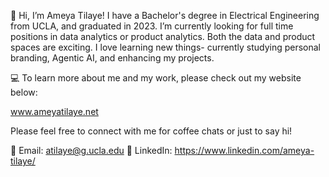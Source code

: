 
👋 Hi, I’m Ameya Tilaye! I have a Bachelor's degree in Electrical Engineering from UCLA, and graduated in 2023. I’m currently looking for full time positions in data analytics or product analytics. Both the data and product spaces are exciting. I love learning new things- currently studying personal branding, Agentic AI, and enhancing my projects.

💻 To learn more about me and my work, please check out my website below:

www.ameyatilaye.net

Please feel free to connect with me for coffee chats or just to say hi!

📧 Email: atilaye@g.ucla.edu 💼 LinkedIn: https://www.linkedin.com/ameya-tilaye/
